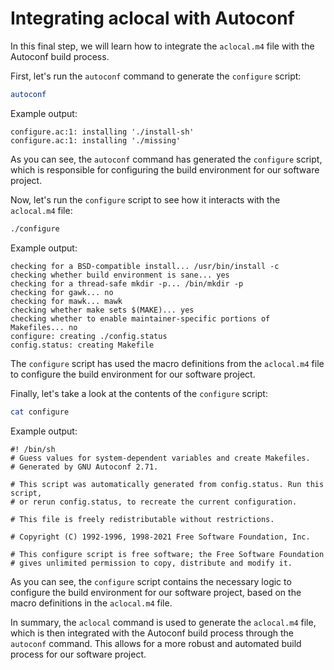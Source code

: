 # Integrating aclocal with Autoconf

In this final step, we will learn how to integrate the `aclocal.m4` file with the Autoconf build process.

First, let's run the `autoconf` command to generate the `configure` script:

```bash
autoconf
```

Example output:

```
configure.ac:1: installing './install-sh'
configure.ac:1: installing './missing'
```

As you can see, the `autoconf` command has generated the `configure` script, which is responsible for configuring the build environment for our software project.

Now, let's run the `configure` script to see how it interacts with the `aclocal.m4` file:

```bash
./configure
```

Example output:

```
checking for a BSD-compatible install... /usr/bin/install -c
checking whether build environment is sane... yes
checking for a thread-safe mkdir -p... /bin/mkdir -p
checking for gawk... no
checking for mawk... mawk
checking whether make sets $(MAKE)... yes
checking whether to enable maintainer-specific portions of Makefiles... no
configure: creating ./config.status
config.status: creating Makefile
```

The `configure` script has used the macro definitions from the `aclocal.m4` file to configure the build environment for our software project.

Finally, let's take a look at the contents of the `configure` script:

```bash
cat configure
```

Example output:

```
#! /bin/sh
# Guess values for system-dependent variables and create Makefiles.
# Generated by GNU Autoconf 2.71.

# This script was automatically generated from config.status. Run this script,
# or rerun config.status, to recreate the current configuration.

# This file is freely redistributable without restrictions.

# Copyright (C) 1992-1996, 1998-2021 Free Software Foundation, Inc.

# This configure script is free software; the Free Software Foundation
# gives unlimited permission to copy, distribute and modify it.
```

As you can see, the `configure` script contains the necessary logic to configure the build environment for our software project, based on the macro definitions in the `aclocal.m4` file.

In summary, the `aclocal` command is used to generate the `aclocal.m4` file, which is then integrated with the Autoconf build process through the `autoconf` command. This allows for a more robust and automated build process for our software project.
